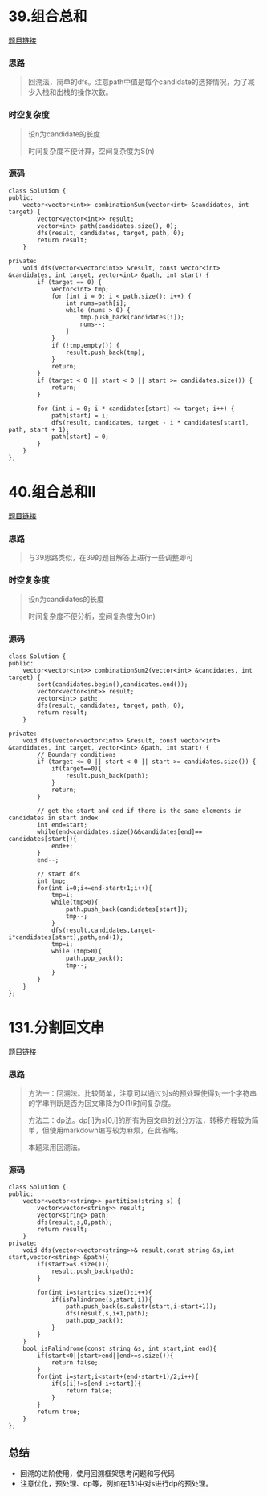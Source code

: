 # 39.组合总和

[题目链接](https://leetcode.cn/problems/combination-sum/description/)

### 思路

> 回溯法，简单的dfs。注意path中值是每个candidate的选择情况，为了减少入栈和出栈的操作次数。

### 时空复杂度

> 设n为candidate的长度
>
> 时间复杂度不便计算，空间复杂度为S(n)

### 源码

```
class Solution {
public:
    vector<vector<int>> combinationSum(vector<int> &candidates, int target) {
        vector<vector<int>> result;
        vector<int> path(candidates.size(), 0);
        dfs(result, candidates, target, path, 0);
        return result;
    }

private:
    void dfs(vector<vector<int>> &result, const vector<int> &candidates, int target, vector<int> &path, int start) {
        if (target == 0) {
            vector<int> tmp;
            for (int i = 0; i < path.size(); i++) {
                int nums=path[i];
                while (nums > 0) {
                    tmp.push_back(candidates[i]);
                    nums--;
                }
            }
            if (!tmp.empty()) {
                result.push_back(tmp);
            }
            return;
        }
        if (target < 0 || start < 0 || start >= candidates.size()) {
            return;
        }

        for (int i = 0; i * candidates[start] <= target; i++) {
            path[start] = i;
            dfs(result, candidates, target - i * candidates[start], path, start + 1);
            path[start] = 0;
        }
    }
};
```

# 40.组合总和II

[题目链接](https://leetcode.cn/problems/combination-sum-ii/description/)

### 思路

> 与39思路类似，在39的题目解答上进行一些调整即可

### 时空复杂度

> 设n为candidates的长度
>
> 时间复杂度不便分析，空间复杂度为O(n)

### 源码

```
class Solution {
public:
    vector<vector<int>> combinationSum2(vector<int> &candidates, int target) {
        sort(candidates.begin(),candidates.end());
        vector<vector<int>> result;
        vector<int> path;
        dfs(result, candidates, target, path, 0);
        return result;
    }

private:
    void dfs(vector<vector<int>> &result, const vector<int> &candidates, int target, vector<int> &path, int start) {
        // Boundary conditions
        if (target <= 0 || start < 0 || start >= candidates.size()) {
            if(target==0){
                result.push_back(path);
            }
            return;
        }

        // get the start and end if there is the same elements in candidates in start index
        int end=start;
        while(end<candidates.size()&&candidates[end]== candidates[start]){
            end++;
        }
        end--;

        // start dfs
        int tmp;
        for(int i=0;i<=end-start+1;i++){
            tmp=i;
            while(tmp>0){
                path.push_back(candidates[start]);
                tmp--;
            }
            dfs(result,candidates,target-i*candidates[start],path,end+1);
            tmp=i;
            while (tmp>0){
                path.pop_back();
                tmp--;
            }
        }
    }
};
```

# 131.分割回文串

[题目链接](https://leetcode.cn/problems/palindrome-partitioning/)

### 思路

> 方法一：回溯法。比较简单，注意可以通过对s的预处理使得对一个字符串的字串判断是否为回文串降为O(1)时间复杂度。
>
> 方法二：dp法。dp[i]为s[0,i]的所有为回文串的划分方法，转移方程较为简单，但使用markdown编写较为麻烦，在此省略。
>
> 本题采用回溯法。

### 源码

```
class Solution {
public:
    vector<vector<string>> partition(string s) {
        vector<vector<string>> result;
        vector<string> path;
        dfs(result,s,0,path);
        return result;
    }
private:
    void dfs(vector<vector<string>>& result,const string &s,int start,vector<string> &path){
        if(start>=s.size()){
            result.push_back(path);
        }

        for(int i=start;i<s.size();i++){
            if(isPalindrome(s,start,i)){
                path.push_back(s.substr(start,i-start+1));
                dfs(result,s,i+1,path);
                path.pop_back();
            }
        }
    }
    bool isPalindrome(const string &s, int start,int end){
        if(start<0||start>end||end>=s.size()){
            return false;
        }
        for(int i=start;i<start+(end-start+1)/2;i++){
            if(s[i]!=s[end-i+start]){
                return false;
            }
        }
        return true;
    }
};
```

## 总结

* 回溯的进阶使用，使用回溯框架思考问题和写代码
* 注意优化，预处理、dp等，例如在131中对s进行dp的预处理。